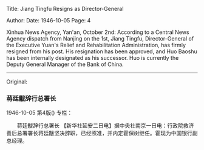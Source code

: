 Title: Jiang Tingfu Resigns as Director-General

Author: 
Date: 1946-10-05
Page: 4

Xinhua News Agency, Yan'an, October 2nd: According to a Central News Agency dispatch from Nanjing on the 1st, Jiang Tingfu, Director-General of the Executive Yuan's Relief and Rehabilitation Administration, has firmly resigned from his post. His resignation has been approved, and Huo Baoshu has been internally designated as his successor. Huo is currently the Deputy General Manager of the Bank of China.



<hr /> 

Original: 


### 蒋廷黻辞行总署长

1946-10-05
第4版()
专栏：

　　蒋廷黻辞行总署长
    【新华社延安二日电】据中央社南京一日电：行政院救济善后总署署长蒋廷黻坚决辞职，已经照准，并内定霍保树继任。霍现为中国银行副总经理。
